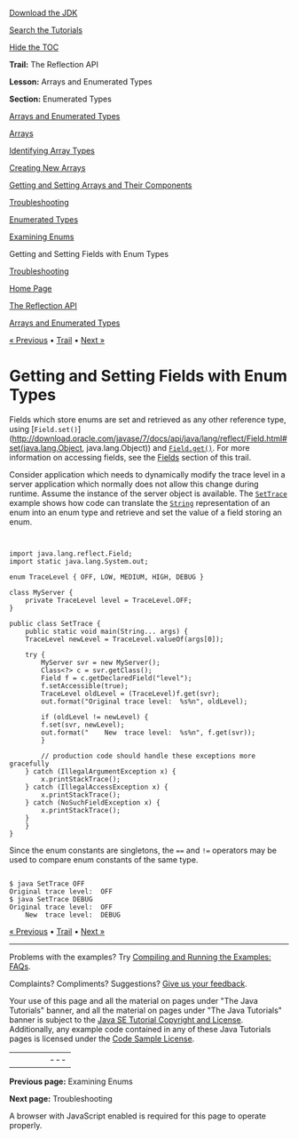 [Download
the JDK](http://java.sun.com/javase/6/download.jsp)
  
[Search the
Tutorials](../../search.html)
  
[Hide the TOC](javascript:toggleLeft())

**Trail:** The Reflection API
  
**Lesson:** Arrays and Enumerated Types
  
**Section:** Enumerated Types

[Arrays and Enumerated Types](index.html)

[Arrays](array.html)

[Identifying Array Types](arrayComponents.html)

[Creating New Arrays](arrayInstance.html)

[Getting and Setting Arrays and Their Components](arraySetGet.html)

[Troubleshooting](arrayTrouble.html)

[Enumerated Types](enum.html)

[Examining Enums](enumMembers.html)

Getting and Setting Fields with Enum Types

[Troubleshooting](enumTrouble.html)

[Home Page](../../index.html)
>
[The Reflection API](../index.html)
>
[Arrays and Enumerated Types](index.html)

[« Previous](enumMembers.html) • [Trail](../TOC.html) • [Next »](enumTrouble.html)

# Getting and Setting Fields with Enum Types

Fields which store enums are set and retrieved as any other reference type,
using
[`Field.set()`](http://download.oracle.com/javase/7/docs/api/java/lang/reflect/Field.html#set(java.lang.Object, java.lang.Object))
and
[`Field.get()`](http://download.oracle.com/javase/7/docs/api/java/lang/reflect/Field.html#get(java.lang.Object)). For more information on accessing fields, see the [Fields](../member/field.html) section of this trail.

Consider application which needs to dynamically modify the trace level in a
server application which normally does not allow this change during runtime.
Assume the instance of the server object is available. The
[`SetTrace`](example/SetTrace.java)
example shows how code can translate the
[`String`](http://download.oracle.com/javase/7/docs/api/java/lang/String.html)
representation of an enum into an enum type and retrieve and set the value of a
field storing an enum.

```


import java.lang.reflect.Field;
import static java.lang.System.out;

enum TraceLevel { OFF, LOW, MEDIUM, HIGH, DEBUG }

class MyServer {
    private TraceLevel level = TraceLevel.OFF;
}

public class SetTrace {
    public static void main(String... args) {
	TraceLevel newLevel = TraceLevel.valueOf(args[0]);

	try {
	    MyServer svr = new MyServer();
	    Class<?> c = svr.getClass();
	    Field f = c.getDeclaredField("level");
	    f.setAccessible(true);
	    TraceLevel oldLevel = (TraceLevel)f.get(svr);
	    out.format("Original trace level:  %s%n", oldLevel);

	    if (oldLevel != newLevel) {
 		f.set(svr, newLevel);
		out.format("    New  trace level:  %s%n", f.get(svr));
	    }

        // production code should handle these exceptions more gracefully
	} catch (IllegalArgumentException x) {
	    x.printStackTrace();
	} catch (IllegalAccessException x) {
	    x.printStackTrace();
	} catch (NoSuchFieldException x) {
	    x.printStackTrace();
	}
    }
}

```

Since the enum constants are singletons, the `==` and
`!=` operators may be used to compare enum constants of the same
type.

```

$ java SetTrace OFF
Original trace level:  OFF
$ java SetTrace DEBUG
Original trace level:  OFF
    New  trace level:  DEBUG

```

[« Previous](enumMembers.html)
•
[Trail](../TOC.html)
•
[Next »](enumTrouble.html)

---

Problems with the examples? Try [Compiling and Running
the Examples: FAQs](../../information/run-examples.html).
  
Complaints? Compliments? Suggestions? [Give
us your feedback](http://download.oracle.com/javase/feedback.html).

Your use of this page and all the material on pages under "The Java Tutorials" banner,
and all the material on pages under "The Java Tutorials" banner is subject to the [Java SE Tutorial Copyright
and License](../../information/license.html).
Additionally, any example code contained in any of these Java
Tutorials pages is licensed under the
[Code
Sample License](http://developers.sun.com/license/berkeley_license.html).

|  |  |  |  |  |
| --- | --- | --- | --- | --- |
| |  |  | | --- | --- | | duke image | Oracle logo | | [About Oracle](http://www.oracle.com/us/corporate/index.html) | [Oracle Technology Network](http://www.oracle.com/technology/index.html) | [Terms of Service](https://www.samplecode.oracle.com/servlets/CompulsoryClickThrough?type=TermsOfService) | Copyright © 1995, 2011 Oracle and/or its affiliates. All rights reserved. |

**Previous page:** Examining Enums
  
**Next page:** Troubleshooting




A browser with JavaScript enabled is required for this page to operate properly.